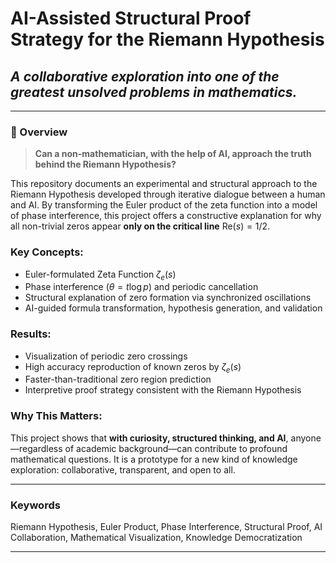 # **AI-Assisted Structural Proof Strategy for the Riemann Hypothesis**

## *A collaborative exploration into one of the greatest unsolved problems in mathematics.*

---

### **📖 Overview**

> **Can a non-mathematician, with the help of AI, approach the truth behind the Riemann Hypothesis?**

This repository documents an experimental and structural approach to the Riemann Hypothesis developed through iterative dialogue between a human and AI.
By transforming the Euler product of the zeta function into a model of phase interference, this project offers a constructive explanation for why all non-trivial zeros appear **only on the critical line** $\mathrm{Re}(s) = 1/2$.

### **Key Concepts:**

- Euler-formulated Zeta Function $\zeta_e(s)$
- Phase interference ($\theta = t \log p$) and periodic cancellation
- Structural explanation of zero formation via synchronized oscillations
- AI-guided formula transformation, hypothesis generation, and validation

### **Results:**

- Visualization of periodic zero crossings
- High accuracy reproduction of known zeros by $\zeta_e(s)$
- Faster-than-traditional zero region prediction
- Interpretive proof strategy consistent with the Riemann Hypothesis

### **Why This Matters:**

This project shows that **with curiosity, structured thinking, and AI**, anyone—regardless of academic background—can contribute to profound mathematical questions. It is a prototype for a new kind of knowledge exploration: collaborative, transparent, and open to all.

---

### **Keywords**

Riemann Hypothesis, Euler Product, Phase Interference, Structural Proof, AI Collaboration, Mathematical Visualization, Knowledge Democratization

---
